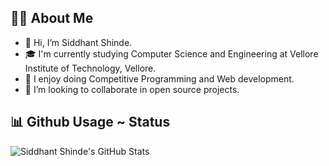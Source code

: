 ## 👨‍💻 About Me

- 👋 Hi, I’m Siddhant Shinde.
- 🎓 I'm currently studying Computer Science and Engineering at Vellore Institute of Technology, Vellore.
- 👀 I enjoy doing Competitive Programming and Web development.
- 🌱 I’m looking to collaborate in open source projects.

## 📊 Github Usage ~ Status

![Siddhant Shinde's GitHub Stats](https://github-readme-stats.vercel.app/api?username=Siddhant0045&show_icons=true&theme=github_dark&count_private=true)

